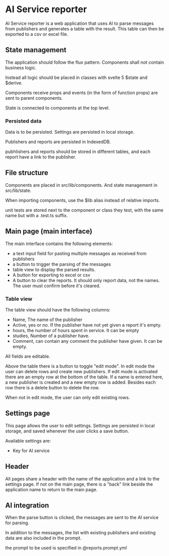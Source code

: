 # AI Service reporter

AI Service reporter is a web application that uses AI to parse messages from publishers
and generates a table with the result. This table can then be exported to a csv or excel file.

## State management

The application should follow the flux pattern.
Components shall not contain business logic.

Instead all logic should be placed in classes with svelte 5 $state and $derive.

Components receive props and events (in the form of function props) are sent to parent components.

State is connected to components at the top level.

### Persisted data

Data is to be persisted. Settings are persisted in local storage.

Publishers and reports are persisted in IndexedDB.

pubhlishers and reports should be stored in different tables, and each report have a link to the publisher.

## File structure

Components are placed in src/lib/components. And state management in src/lib/state.

When importing components, use the $lib alias instead of relative imports.

unit tests are stored next to the component or class they test, with the same name but with a .test.ts suffix.

## Main page (main interface)

The main interface contains the following elements:

- a text input field for pasting multiple messages as received from publishers
- a button to trigger the parsing of the messages
- table view to display the parsed results.
- A button for exporting to excel or csv
- A button to clear the reports. It should only report data, not the names. The user must confirm before it's cleared.

### Table view

The table view should have the following columns:

- Name, The name of the publisher
- Active, yes or no. If the publisher have not yet given a report it's empty.
- hours, the number of hours spent in service. It can be empty
- studies, Number of a publisher have.
- Comment, can contain any comment the publisher have given. It can be empty.

All fields are editable.

Above the table there is a button to toggle "edit mode".
In edit mode the user can delete rows and create new publishers. If edit mode is activated
there are an empty row at the bottom of the table. If a name is entered here, a new publisher is created
and a new empty row is added. Besides each row there is a delete button to delete the row.

When not in edit mode, the user can only edit existing rows.

## Settings page

This page allows the user to edit settings.
Settings are persisted in local storage, and saved whenever the user clicks a save button.

Available settings are:

- Key for AI service

## Header

All pages share a header with the name of the application and a link to the settings page.
If not on the main page, there is a "back" link beside the application name to return to the main page.

## AI integration

When the parse button is clicked, the messages are sent to the AI service for parsing.

In addition to the messages, the list with existing publishers and existing data are also
included in the prompt.

the prompt to be used is specified in @reports.prompt.yml
